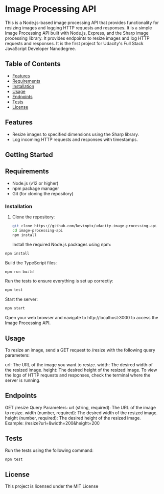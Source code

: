 # Image Processing API

This is a Node.js-based image processing API that provides functionality for resizing images and logging HTTP requests and responses. It is a simple Image Processing API built with Node.js, Express, and the Sharp image processing library. It provides endpoints to resize images and log HTTP requests and responses. It is the first project for Udacity's Full Stack JavaScript Developer Nanodegree.


## Table of Contents

- [Features](#features)
- [Requirements](#requirements)
- [Installation](#installation)
- [Usage](#usage)
- [Endpoints](#endpoints)
- [Tests](#tests)
- [License](#license)


## Features

- Resize images to specified dimensions using the Sharp library.
- Log incoming HTTP requests and responses with timestamps.

## Getting Started

## Requirements

- Node.js (v12 or higher)
- npm package manager
- Git (for cloning the repository)


### Installation

1. Clone the repository:
   ```sh
   git clone https://github.com/kevinptx/udacity-image-processing-api
   cd image-processing-api
   npm install
   ```
   Install the required Node.js packages using npm:
```sh
npm install
```
Build the TypeScript files:
```sh
npm run build
```
Run the tests to ensure everything is set up correctly:
```sh
npm test
```
Start the server:
```sh
npm start
```
Open your web browser and navigate to http://localhost:3000 to access the Image Processing API.

## Usage

To resize an image, send a GET request to /resize with the following query parameters:

url: The URL of the image you want to resize.
width: The desired width of the resized image.
height: The desired height of the resized image.
To view the logs of HTTP requests and responses, check the terminal where the server is running.

## Endpoints

GET /resize
Query Parameters:
url (string, required): The URL of the image to resize.
width (number, required): The desired width of the resized image.
height (number, required): The desired height of the resized image.
Example: /resize?url=<image-url>&width=200&height=200

## Tests

Run the tests using the following command:

```sh
npm test
```
## License

This project is licensed under the MIT License




